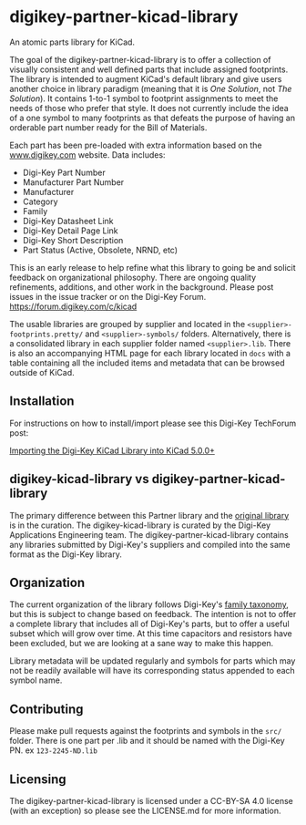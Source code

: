 # digikey-partner-kicad-library
An atomic parts library for KiCad.

The goal of the digikey-partner-kicad-library is to offer a collection of visually consistent and well defined parts that include assigned footprints.  The library is intended to augment KiCad's default library and give users another choice in library paradigm (meaning that it is *One Solution*, not *The Solution*).  It contains 1-to-1 symbol to footprint assignments to meet the needs of those who prefer that style.  It does not currently include the idea of a one symbol to many footprints as that defeats the purpose of having an orderable part number ready for the Bill of Materials.  

Each part has been pre-loaded with extra information based on the www.digikey.com website.  Data includes:

- Digi-Key Part Number
- Manufacturer Part Number
- Manufacturer
- Category
- Family
- Digi-Key Datasheet Link
- Digi-Key Detail Page Link
- Digi-Key Short Description
- Part Status (Active, Obsolete, NRND, etc)

This is an early release to help refine what this library to going be and solicit feedback on organizational philosophy. There are ongoing quality refinements, additions, and other work in the background.  Please post issues in the issue tracker or on the Digi-Key Forum. https://forum.digikey.com/c/kicad

The usable libraries are grouped by supplier and located in the `<supplier>-footprints.pretty/` and `<supplier>-symbols/` folders.  Alternatively, there is a consolidated library in each supplier folder named `<supplier>.lib`.  There is also an accompanying HTML page for each library located in `docs` with a table containing all the included items and metadata that can be browsed outside of KiCad.

## Installation
For instructions on how to install/import please see this Digi-Key TechForum post:

[Importing the Digi-Key KiCad Library into KiCad 5.0.0+](https://forum.digikey.com/t/importing-the-digi-key-kicad-library-into-kicad-5-0-0/4075)

## digikey-kicad-library vs digikey-partner-kicad-library
The primary difference between this Partner library and the [original library](https://github.com/digikey/digikey-kicad-library) is in the curation.  The digikey-kicad-library is curated by the Digi-Key Applications Engineering team.  The digikey-partner-kicad-library contains any libraries submitted by Digi-Key's suppliers and compiled into the same format as the Digi-Key library.

## Organization
The current organization of the library follows Digi-Key's [family taxonomy](http://www.eewiki.net/display/Resources/Become+a+Digi-Key+Master#BecomeaDigi-KeyMaster-Digi-KeyTerminology), but this is subject to change based on feedback.  The intention is not to offer a complete library that includes all of Digi-Key's parts, but to offer a useful subset which will grow over time.  At this time capacitors and resistors have been excluded, but we are looking at a sane way to make this happen.

Library metadata will be updated regularly and symbols for parts which may not be readily available will have its corresponding status appended to each symbol name.

## Contributing
Please make pull requests against the footprints and symbols in the `src/` folder.  There is one part per .lib and it should be named with the Digi-Key PN.  ex `123-2245-ND.lib`

## Licensing
The digikey-partner-kicad-library is licensed under a CC-BY-SA 4.0 license (with an exception) so please see the LICENSE.md for more information.
